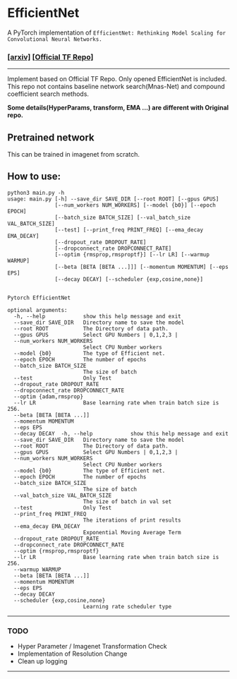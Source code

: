 # EfficientNet

A PyTorch implementation of `EfficientNet: Rethinking Model Scaling for Convolutional Neural Networks.`


### [[arxiv]](https://arxiv.org/abs/1905.11946) [[Official TF Repo]](https://github.com/tensorflow/tpu/tree/master/models/official/efficientnet)


<hr>

Implement based on Official TF Repo. Only opened EfficientNet is included. <br>
This repo not contains baseline network search(Mnas-Net) and compound coefficient search methods.<br>

<b>Some details(HyperParams, transform, EMA ...) are different with Original repo.</b>


## Pretrained network

This can be trained in imagenet from scratch.



## How to use:

```
python3 main.py -h
usage: main.py [-h] --save_dir SAVE_DIR [--root ROOT] [--gpus GPUS]
               [--num_workers NUM_WORKERS] [--model {b0}] [--epoch EPOCH]
               [--batch_size BATCH_SIZE] [--val_batch_size VAL_BATCH_SIZE]
               [--test] [--print_freq PRINT_FREQ] [--ema_decay EMA_DECAY]
               [--dropout_rate DROPOUT_RATE]
               [--dropconnect_rate DROPCONNECT_RATE]
               [--optim {rmsprop,rmsproptf}] [--lr LR] [--warmup WARMUP]
               [--beta [BETA [BETA ...]]] [--momentum MOMENTUM] [--eps EPS]
               [--decay DECAY] [--scheduler {exp,cosine,none}]


Pytorch EfficientNet

optional arguments:
  -h, --help            show this help message and exit
  --save_dir SAVE_DIR   Directory name to save the model
  --root ROOT           The Directory of data path.
  --gpus GPUS           Select GPU Numbers | 0,1,2,3 |
  --num_workers NUM_WORKERS
                        Select CPU Number workers
  --model {b0}          The type of Efficient net.
  --epoch EPOCH         The number of epochs
  --batch_size BATCH_SIZE
                        The size of batch
  --test                Only Test
  --dropout_rate DROPOUT_RATE
  --dropconnect_rate DROPCONNECT_RATE
  --optim {adam,rmsprop}
  --lr LR               Base learning rate when train batch size is 256.
  --beta [BETA [BETA ...]]
  --momentum MOMENTUM
  --eps EPS
  --decay DECAY  -h, --help            show this help message and exit
  --save_dir SAVE_DIR   Directory name to save the model
  --root ROOT           The Directory of data path.
  --gpus GPUS           Select GPU Numbers | 0,1,2,3 |
  --num_workers NUM_WORKERS
                        Select CPU Number workers
  --model {b0}          The type of Efficient net.
  --epoch EPOCH         The number of epochs
  --batch_size BATCH_SIZE
                        The size of batch
  --val_batch_size VAL_BATCH_SIZE
                        The size of batch in val set
  --test                Only Test
  --print_freq PRINT_FREQ
                        The iterations of print results
  --ema_decay EMA_DECAY
                        Exponential Moving Average Term
  --dropout_rate DROPOUT_RATE
  --dropconnect_rate DROPCONNECT_RATE
  --optim {rmsprop,rmsproptf}
  --lr LR               Base learning rate when train batch size is 256.
  --warmup WARMUP
  --beta [BETA [BETA ...]]
  --momentum MOMENTUM
  --eps EPS
  --decay DECAY
  --scheduler {exp,cosine,none}
                        Learning rate scheduler type

```

<hr>

### TODO

 - Hyper Parameter / Imagenet Transformation Check
 - Implementation of Resolution Change
 - Clean up logging

<hr>
